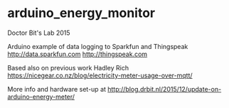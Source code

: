 # arduino_energy_monitor

Doctor Bit's Lab 2015

Arduino example of data logging to Sparkfun and Thingspeak 
http://data.sparkfun.com 
http://thingspeak.com

Based also on previous work Hadley Rich 
https://nicegear.co.nz/blog/electricity-meter-usage-over-mqtt/

More info and hardware set-up at http://blog.drbit.nl/2015/12/update-on-arduino-energy-meter/

